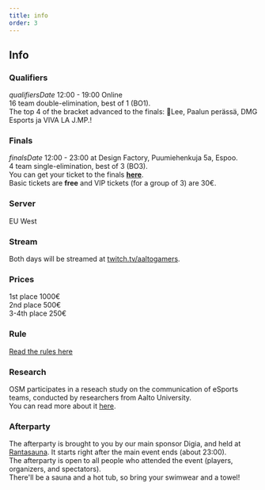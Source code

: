 ```yaml
---
title: info
order: 3
---
```


## Info

### Qualifiers

$qualifiersDate$ 12:00 - 19:00 Online  
16 team double-elimination, best of 1 (BO1).  
The top 4 of the bracket advanced to the finals: 🦴Lee, Paalun perässä, DMG Esports ja VIVA LA J.MP.!

### Finals

$finalsDate$ 12:00 - 23:00 at Design Factory, Puumiehenkuja 5a, Espoo.  
4 team single-elimination, best of 3 (BO3).  
You can get your ticket to the finals **[here](https://kide.app/events/ce22c41b-8133-4353-b3d1-ad7360ce9175)**.  
Basic tickets are **free** and VIP tickets (for a group of 3) are 30€.

### Server

EU West

### Stream

Both days will be streamed at [twitch.tv/aaltogamers](https://twitch.tv/aaltogamers).

### Prices

1st place 1000€  
2nd place 500€  
3-4th place 250€

### Rule

[Read the rules here](https://docs.google.com/document/d/1waaq1OgqcMJkLjUnUPSOOP2veuxfPzY9/edit?usp=sharing&ouid=105544790108138006577&rtpof=true&sd=true)

### Research

OSM participates in a reseach study on the communication of eSports teams, conducted by researchers from Aalto University.  
You can read more about it [here](https://docs.google.com/document/d/1igqIM28yewJ6KOqbOrDJ-MG5qXCz43BeE0lIpeGM-Wc/edit?usp=sharing).

### Afterparty

The afterparty is brought to you by our main sponsor Digia, and held at [Rantasauna](https://www.ayy.fi/fi/rantasauna). It starts right after the main event ends (about 23:00).  
The afterparty is open to all people who attended the event (players, organizers, and spectators).  
There'll be a sauna and a hot tub, so bring your swimwear and a towel!
